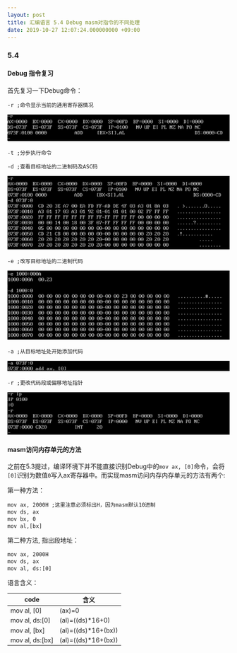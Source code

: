```yaml
---
layout: post
title: 汇编语言 5.4 Debug masm对指令的不同处理
date: 2019-10-27 12:07:24.000000000 +09:00
---
```

### 5.4

#### Debug 指令复习
首先复习一下Debug命令：

```
-r ;命令显示当前的通用寄存器情况
```
![figure1](/assets/201910/2019-10-27_12-08-53.png)

```
-t ;分步执行命令
```

```
-d ;查看目标地址的二进制码及ASC码
```
![figure2](/assets/201910/2019-10-27_12-15-22.png)

```
-e ;改写目标地址的二进制代码
```
![figure3](/assets/201910/2019-10-27_12-24-09.png)

```
-a ;从目标地址处开始添加代码
```
![figure4](/assets/201910/2019-10-27_12-26-50.png)

```
-r ;更改代码段或偏移地址指针
```
![figure5](/assets/201910/2019-10-27_12-28-49.png)

#### masm访问内存单元的方法

之前在5.3提过，编译环境下并不能直接识别Debug中的```mov ax, [0]```命令，会将```[0]```识别为数值```0```写入ax寄存器中。而实现masm访问内存内存单元的方法有两个:

第一种方法：

```
mov ax, 2000H ;这里注意必须标出H，因为masm默认10进制
mov ds, ax
mov bx, 0
mov al,[bx]
```

第二种方法, 指出段地址：

```
mov ax, 2000H
mov ds, ax
mov al, ds:[0]
```

语言含义：

| code            | 含义                |
|-----------------|---------------------|
| mov al, [0]     | (ax)=0              |
| mov al, ds:[0]  | (al)=((ds)*16+0)    |
| mov al, [bx]    | (al)=((ds)*16+(bx)) |
| mov al, ds:[bx] | (al)=((ds)*16+(bx)) |
